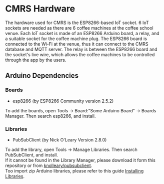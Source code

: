 # CMRS Hardware
The hardware used for CMRS is the ESP8266-based IoT socket. 6 IoT sockets are needed as there are 6 coffee machines at the coffee school venue. Each IoT socket is made of an ESP8266 Arduino board, a relay, and a suitable socket for the coffee machine plug. The ESP8266 board is connected to the Wi-Fi at the venue, thus it can connect to the CMRS database and MQTT server. The relay is between the ESP8266 board and the socket's live wire, which allows the coffee machines to be controlled through the app by the users.

## Arduino Dependencies
### Boards
- esp8266 (by ESP8266 Community version 2.5.2)   
 
To add the boards, open Tools -> Board:"Some Arduino Board" -> Boards Manager. Then search esp8266, and install.

### Libraries
- PubSubClient (by Nick O'Leary Version 2.8.0)

To add the library, open Tools -> Manage Libraries. Then search PubSubClient, and install.   
If it cannot be found in the Library Manager, please download it form this repository or from [knolleary/pubsubclient](https://github.com/knolleary/pubsubclient).   
Too import zip Arduino libraries, please refer to this guide [Installing Libraries](https://docs.arduino.cc/software/ide-v1/tutorials/installing-libraries).
